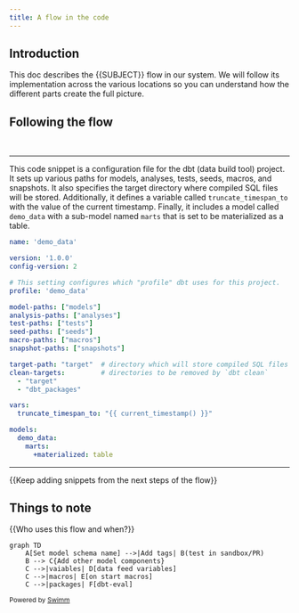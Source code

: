 ```yaml
---
title: A flow in the code
---
```

## Introduction

This doc describes the {{SUBJECT}} flow in our system. We will follow its implementation across the various locations so you can understand how the different parts create the full picture.

## Following the flow

&nbsp;

<SwmSnippet path="/dbt_project.yml" line="2">

---

This code snippet is a configuration file for the dbt (data build tool) project. It sets up various paths for models, analyses, tests, seeds, macros, and snapshots. It also specifies the target directory where compiled SQL files will be stored. Additionally, it defines a variable called `truncate_timespan_to` with the value of the current timestamp. Finally, it includes a model called `demo_data` with a sub-model named `marts` that is set to be materialized as a table.

```yaml
name: 'demo_data'

version: '1.0.0'
config-version: 2

# This setting configures which "profile" dbt uses for this project.
profile: 'demo_data'

model-paths: ["models"]
analysis-paths: ["analyses"]
test-paths: ["tests"]
seed-paths: ["seeds"]
macro-paths: ["macros"]
snapshot-paths: ["snapshots"]

target-path: "target"  # directory which will store compiled SQL files
clean-targets:         # directories to be removed by `dbt clean`
  - "target"
  - "dbt_packages"

vars:
  truncate_timespan_to: "{{ current_timestamp() }}"

models:
  demo_data:
    marts:
      +materialized: table
```

---

</SwmSnippet>

{{Keep adding snippets from the next steps of the flow}}

## Things to note

{{Who uses this flow and when?}}

```mermaid
graph TD
    A[Set model schema name] -->|Add tags| B(test in sandbox/PR)
    B --> C{Add other model components}
    C -->|vaiables| D[data feed variables]
    C -->|macros| E[on start macros]
    C -->|packages| F[dbt-eval]
```

<SwmMeta version="3.0.0" repo-id="Z2l0aHViJTNBJTNBZGJ0LWRlbW8tZGF0YSUzQSUzQWNlcm9uLW5lc3Rvcg==" repo-name="dbt-demo-data"><sup>Powered by [Swimm](https://app.swimm.io/)</sup></SwmMeta>

